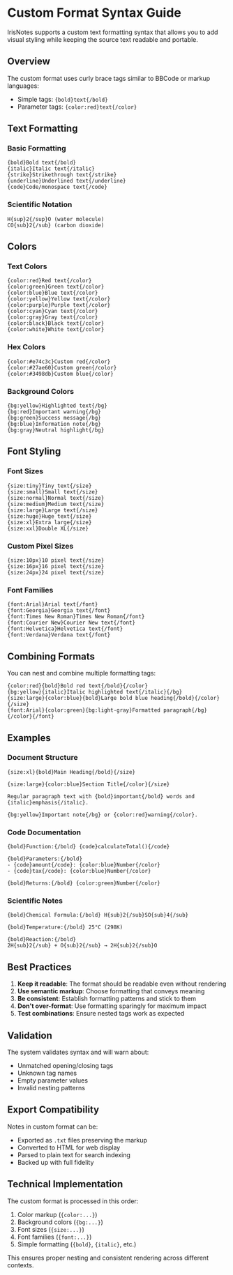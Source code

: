 # Custom Format Syntax Guide

IrisNotes supports a custom text formatting syntax that allows you to add visual styling while keeping the source text readable and portable.

## Overview

The custom format uses curly brace tags similar to BBCode or markup languages:
- Simple tags: `{bold}text{/bold}`
- Parameter tags: `{color:red}text{/color}`

## Text Formatting

### Basic Formatting
```
{bold}Bold text{/bold}
{italic}Italic text{/italic}
{strike}Strikethrough text{/strike}
{underline}Underlined text{/underline}
{code}Code/monospace text{/code}
```

### Scientific Notation
```
H{sup}2{/sup}O (water molecule)
CO{sub}2{/sub} (carbon dioxide)
```

## Colors

### Text Colors
```
{color:red}Red text{/color}
{color:green}Green text{/color}
{color:blue}Blue text{/color}
{color:yellow}Yellow text{/color}
{color:purple}Purple text{/color}
{color:cyan}Cyan text{/color}
{color:gray}Gray text{/color}
{color:black}Black text{/color}
{color:white}White text{/color}
```

### Hex Colors
```
{color:#e74c3c}Custom red{/color}
{color:#27ae60}Custom green{/color}
{color:#3498db}Custom blue{/color}
```

### Background Colors
```
{bg:yellow}Highlighted text{/bg}
{bg:red}Important warning{/bg}
{bg:green}Success message{/bg}
{bg:blue}Information note{/bg}
{bg:gray}Neutral highlight{/bg}
```

## Font Styling

### Font Sizes
```
{size:tiny}Tiny text{/size}
{size:small}Small text{/size}
{size:normal}Normal text{/size}
{size:medium}Medium text{/size}
{size:large}Large text{/size}
{size:huge}Huge text{/size}
{size:xl}Extra large{/size}
{size:xxl}Double XL{/size}
```

### Custom Pixel Sizes
```
{size:10px}10 pixel text{/size}
{size:16px}16 pixel text{/size}
{size:24px}24 pixel text{/size}
```

### Font Families
```
{font:Arial}Arial text{/font}
{font:Georgia}Georgia text{/font}
{font:Times New Roman}Times New Roman{/font}
{font:Courier New}Courier New text{/font}
{font:Helvetica}Helvetica text{/font}
{font:Verdana}Verdana text{/font}
```

## Combining Formats

You can nest and combine multiple formatting tags:

```
{color:red}{bold}Bold red text{/bold}{/color}
{bg:yellow}{italic}Italic highlighted text{/italic}{/bg}
{size:large}{color:blue}{bold}Large bold blue heading{/bold}{/color}{/size}
{font:Arial}{color:green}{bg:light-gray}Formatted paragraph{/bg}{/color}{/font}
```

## Examples

### Document Structure
```
{size:xl}{bold}Main Heading{/bold}{/size}

{size:large}{color:blue}Section Title{/color}{/size}

Regular paragraph text with {bold}important{/bold} words and {italic}emphasis{/italic}.

{bg:yellow}Important note{/bg} or {color:red}warning{/color}.
```

### Code Documentation
```
{bold}Function:{/bold} {code}calculateTotal(){/code}

{bold}Parameters:{/bold}
- {code}amount{/code}: {color:blue}Number{/color}
- {code}tax{/code}: {color:blue}Number{/color}

{bold}Returns:{/bold} {color:green}Number{/color}
```

### Scientific Notes
```
{bold}Chemical Formula:{/bold} H{sub}2{/sub}SO{sub}4{/sub}

{bold}Temperature:{/bold} 25°C (298K)

{bold}Reaction:{/bold}
2H{sub}2{/sub} + O{sub}2{/sub} → 2H{sub}2{/sub}O
```

## Best Practices

1. **Keep it readable**: The format should be readable even without rendering
2. **Use semantic markup**: Choose formatting that conveys meaning
3. **Be consistent**: Establish formatting patterns and stick to them
4. **Don't over-format**: Use formatting sparingly for maximum impact
5. **Test combinations**: Ensure nested tags work as expected

## Validation

The system validates syntax and will warn about:
- Unmatched opening/closing tags
- Unknown tag names
- Empty parameter values
- Invalid nesting patterns

## Export Compatibility

Notes in custom format can be:
- Exported as `.txt` files preserving the markup
- Converted to HTML for web display
- Parsed to plain text for search indexing
- Backed up with full fidelity

## Technical Implementation

The custom format is processed in this order:
1. Color markup (`{color:...}`)
2. Background colors (`{bg:...}`)
3. Font sizes (`{size:...}`)
4. Font families (`{font:...}`)
5. Simple formatting (`{bold}`, `{italic}`, etc.)

This ensures proper nesting and consistent rendering across different contexts.